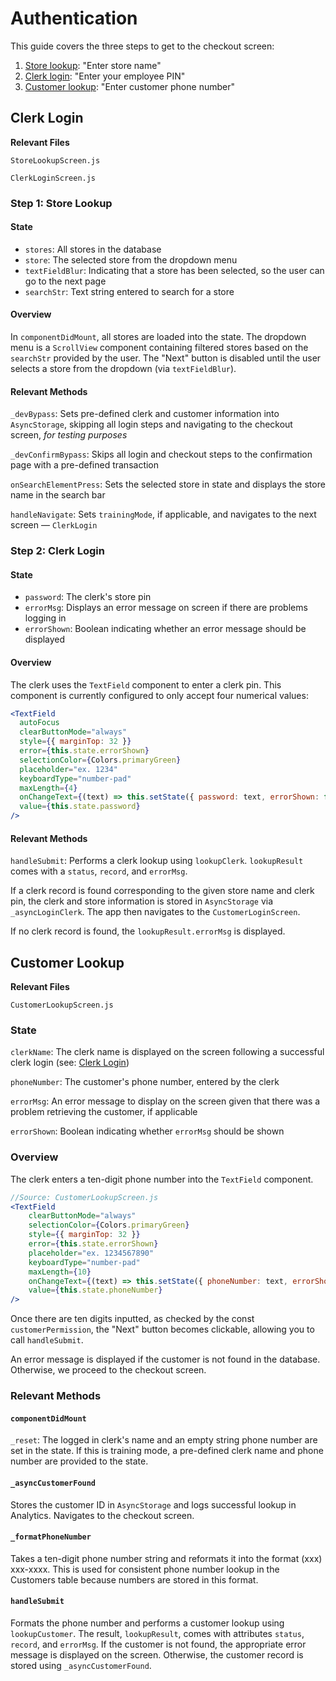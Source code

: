 # Authentication
This guide covers the three steps to get to the checkout screen:
1. [Store lookup](#step-1-store-lookup): "Enter store name"
2. [Clerk login](#step-2-clerk-login): "Enter your employee PIN"
3. [Customer lookup](#customer-lookup): "Enter customer phone number"

## Clerk Login
**Relevant Files**

`StoreLookupScreen.js`

`ClerkLoginScreen.js`

### Step 1: Store Lookup

#### State

- `stores`: All stores in the database
- `store`: The selected store from the dropdown menu
- `textFieldBlur`: Indicating that a store has been selected, so the user can go to the next page
- `searchStr`: Text string entered to search for a store

#### Overview

In `componentDidMount`, all stores are loaded into the state. The dropdown menu is a `ScrollView` component containing filtered stores based on the `searchStr` provided by the user. The "Next" button is disabled until the user selects a store from the dropdown (via `textFieldBlur`).

#### Relevant Methods

`_devBypass`: Sets pre-defined clerk and customer information into `AsyncStorage`, skipping all login steps and navigating to the checkout screen, *for testing purposes*

`_devConfirmBypass`: Skips all login and checkout steps to the confirmation page with a pre-defined transaction

`onSearchElementPress`: Sets the selected store in state and displays the store name in the search bar

`handleNavigate`: Sets `trainingMode`, if applicable, and navigates to the next screen — `ClerkLogin`

### Step 2: Clerk Login

#### State

- `password`: The clerk's store pin
- `errorMsg`: Displays an error message on screen if there are problems logging in
- `errorShown`: Boolean indicating whether an error message should be displayed

#### Overview

The clerk uses the `TextField` component to enter a clerk pin. This component is currently configured to only accept four numerical values:

```jsx
<TextField
  autoFocus
  clearButtonMode="always"
  style={{ marginTop: 32 }}
  error={this.state.errorShown}
  selectionColor={Colors.primaryGreen}
  placeholder="ex. 1234"
  keyboardType="number-pad"
  maxLength={4}
  onChangeText={(text) => this.setState({ password: text, errorShown: false })}
  value={this.state.password}
/>
```

#### Relevant Methods

`handleSubmit`: Performs a clerk lookup using `lookupClerk`. `lookupResult` comes with a `status`, `record`, and `errorMsg`.

If a clerk record is found corresponding to the given store name and clerk pin, the clerk and store information is stored in `AsyncStorage` via `_asyncLoginClerk`. The app then navigates to the `CustomerLoginScreen`.

If no clerk record is found, the `lookupResult.errorMsg` is displayed.

## Customer Lookup
**Relevant Files**

`CustomerLookupScreen.js`

### State

`clerkName`: The clerk name is displayed on the screen following a successful clerk login (see: [Clerk Login](https://www.notion.so/Clerk-Login-5b8a2bc5244b407a86a756ee8a382380))

`phoneNumber`: The customer's phone number, entered by the clerk

`errorMsg`: An error message to display on the screen given that there was a problem retrieving the customer, if applicable

`errorShown`: Boolean indicating whether `errorMsg` should be shown

### Overview

The clerk enters a ten-digit phone number into the `TextField` component. 

```jsx
//Source: CustomerLookupScreen.js
<TextField
    clearButtonMode="always"
    selectionColor={Colors.primaryGreen}
    style={{ marginTop: 32 }}
    error={this.state.errorShown}
    placeholder="ex. 1234567890"
    keyboardType="number-pad"
    maxLength={10}
    onChangeText={(text) => this.setState({ phoneNumber: text, errorShown: false })}
    value={this.state.phoneNumber}
/>
```

Once there are ten digits inputted, as checked by the const `customerPermission`, the "Next" button becomes clickable, allowing you to call `handleSubmit`.

An error message is displayed if the customer is not found in the database. Otherwise, we proceed to the checkout screen.

### Relevant Methods

#### `componentDidMount`

`_reset`: The logged in clerk's name and an empty string phone number are set in the state. If this is training mode, a pre-defined clerk name and phone number are provided to the state.

#### `_asyncCustomerFound`

Stores the customer ID in `AsyncStorage` and logs successful lookup in Analytics. Navigates to the checkout screen.

#### `_formatPhoneNumber`

Takes a ten-digit phone number string and reformats it into the format (xxx) xxx-xxxx. This is used for consistent phone number lookup in the Customers table because numbers are stored in this format.

#### `handleSubmit`

Formats the phone number and performs a customer lookup using `lookupCustomer`. The result, `lookupResult`, comes with attributes `status`, `record`, and `errorMsg`. If the customer is not found, the appropriate error message is displayed on the screen. Otherwise, the customer record is stored using `_asyncCustomerFound`.